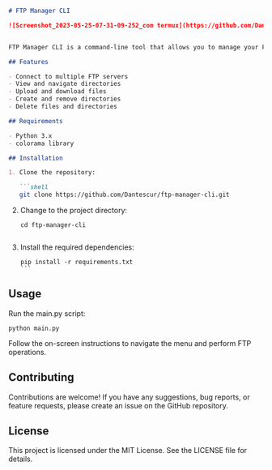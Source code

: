 ```markdown
# FTP Manager CLI

![Screenshot_2023-05-25-07-31-09-252_com termux](https://github.com/Dantescur/FTP-manager-cli/assets/130628231/696d5e9d-b8b3-4679-bc44-33cd2d1b1ad4)


FTP Manager CLI is a command-line tool that allows you to manage your FTP servers easily. It provides a simple and intuitive interface to perform various FTP operations such as connecting to servers, navigating directories, uploading and downloading files, creating and removing directories, and more.

## Features

- Connect to multiple FTP servers
- View and navigate directories
- Upload and download files
- Create and remove directories
- Delete files and directories

## Requirements

- Python 3.x
- colorama library

## Installation

1. Clone the repository:

   ```shell
   git clone https://github.com/Dantescur/ftp-manager-cli.git
   ```
   
2. Change to the project directory:

   ````shell
   cd ftp-manager-cli

   
3. Install the required dependencies:

   ````shell
   pip install -r requirements.txt
   ```

## Usage

Run the main.py script:

```shell
python main.py
```

Follow the on-screen instructions to navigate the menu and perform FTP operations.

## Contributing

Contributions are welcome! If you have any suggestions, bug reports, or feature requests, please create an issue on the GitHub repository.

## License

This project is licensed under the MIT License. See the LICENSE file for details.

